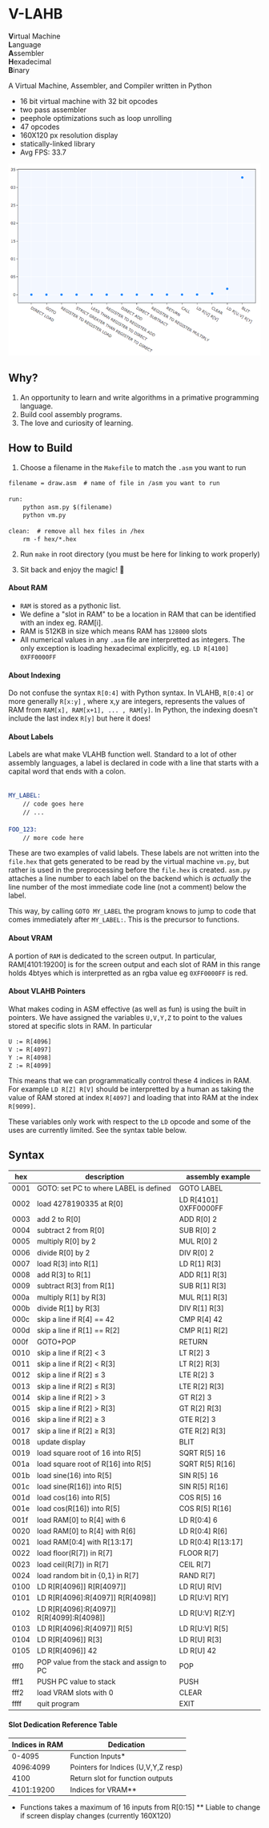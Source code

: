 # V-LAHB
**V**irtual Machine <br>
**L**anguage <br>
**A**ssembler <br>
**H**exadecimal <br>
**B**inary <br>

<!-- Add Cool GIFS here :)
![screenshot](img/peekgif.gif) -->

A Virtual Machine, Assembler, and Compiler written in Python

- 16 bit virtual machine with 32 bit opcodes
- two pass assembler
- peephole optimizations such as loop unrolling
- 47 opcodes
- 160X120 px resolution display
- statically-linked library
- Avg FPS: 33.7

![](https://github.com/Kully/vlahb/blob/master/data/opcodes_perf.png/?raw=true?)

## Why?

1. An opportunity to learn and write algorithms in a primative programming language.
2. Build cool assembly programs.
3. The love and curiosity of learning.

## How to Build
1. Choose a filename in the `Makefile` to match the `.asm` you want to run

```
filename = draw.asm  # name of file in /asm you want to run

run:
	python asm.py $(filename)
	python vm.py

clean:  # remove all hex files in /hex
	rm -f hex/*.hex

```

2. Run `make` in root directory (you must be here for linking to work properly)

3. Sit back and enjoy the magic! :tada:


#### About RAM

- `RAM` is stored as a pythonic list.
- We define a "slot in RAM" to be a location in RAM that can be identified with an index eg. RAM[i].
- RAM is 512KB in size which means RAM has `128000` slots
- All numerical values in any `.asm` file are interpretted as integers. The only exception is loading hexadecimal explicitly, eg. `LD R[4100] 0XFF0000FF`


#### About Indexing
Do not confuse the syntax `R[0:4]` with Python syntax. In VLAHB, `R[0:4]` or more generally `R[x:y]` , where x,y are integers, represents the values of RAM from `RAM[x], RAM[x+1], ... , RAM[y]`. In Python, the indexing doesn't include the last index `R[y]` but here it does!


#### About Labels
Labels are what make VLAHB function well. Standard to a lot of other assembly languages, a label is declared in code with a line that starts with a capital word that ends with a colon.

```asm

MY_LABEL:
	// code goes here
	// ...

FOO_123:
	// more code here

```

These are two examples of valid labels. These labels are not written into the `file.hex` that gets generated to be read by the virtual machine `vm.py`, but rather is used in the preprocessing before the `file.hex` is created. `asm.py` attaches a line number to each label on the backend which is _actually_ the line number of the most immediate code line (not a comment) below the label.

This way, by calling `GOTO MY_LABEL` the program knows to jump to code that comes immediately after `MY_LABEL:`. This is the precursor to functions.


#### About VRAM

A portion of `RAM` is dedicated to the screen output. In particular, RAM[4101:19200] is for the screen output and each slot of RAM in this range holds 4btyes which is interpretted as an rgba value eg `0XFF0000FF` is red.


#### About VLAHB Pointers
What makes coding in ASM effective (as well as fun) is using the built in pointers. We have assigned the variables `U,V,Y,Z` to point to the values stored at specific slots in RAM. In particular

```
U := R[4096]
V := R[4097]
Y := R[4098]
Z := R[4099]
```

This means that we can programmatically control these 4 indices in RAM. For example `LD R[Z] R[V]` should be interpretted by a human as taking the value of RAM stored at index `R[4097]` and loading that into RAM at the index `R[9099]`.

These variables only work with respect to the `LD` opcode and some of the uses are currently limited. See the syntax table below.


## Syntax

| hex    | description                             |   assembly example     |
|--------|-----------------------------------------|------------------------|
| 0001   | GOTO: set PC to where LABEL is defined                | GOTO LABEL         |       
| 0002   | load 4278190335 at R[0] | LD R[4101] 0XFF0000FF           |       
| 0003   | add 2 to R[0]                              | ADD R[0] 2            |
| 0004   | subtract 2 from R[0]                         | SUB R[0] 2          |       
| 0005   | multiply R[0] by 2                         | MUL R[0] 2         |       
| 0006   | divide R[0] by 2                           |  DIV R[0] 2         |       
| 0007   | load R[3] into R[1]              | LD R[1] R[3]          |       
| 0008   | add R[3] to R[1]                | ADD R[1] R[3]          |       
| 0009   | subtract R[3] from R[1]           | SUB R[1] R[3]          |       
| 000a   | multiply R[1] by R[3]           | MUL R[1] R[3]          |       
| 000b   | divide R[1] by R[3]             | DIV R[1] R[3]          |       
| 000c   | skip a line if R[4] == 42  |   CMP R[4] 42        | 
| 000d   | skip a line if R[1] == R[2]  | CMP R[1] R[2]          |       
| 000f   | GOTO+POP                         | RETURN                 |       
| 0010   | skip a line if R[2] < 3  | LT R[2] 3          |       
| 0011   | skip a line if R[2] < R[3]  | LT R[2] R[3]          |       
| 0012   | skip a line if R[2] ≤ 3  | LTE R[2] 3          |       
| 0013   | skip a line if R[2] ≤ R[3]  | LTE R[2] R[3]          |       
| 0014   | skip a line if R[2] > 3  | GT R[2] 3          |       
| 0015   | skip a line if R[2] > R[3]  | GT R[2] R[3]          |       
| 0016   | skip a line if R[2] ≥ 3  | GTE R[2] 3          |       
| 0017   | skip a line if R[2] ≥ R[3]  | GTE R[2] R[3]          |       
| 0018   | update display  | BLIT     |       
| 0019   | load square root of 16 into R[5]  | SQRT R[5] 16         |       
| 001a   | load square root of R[16] into R[5]  | SQRT R[5] R[16]          |       
| 001b   | load sine(16) into R[5]  | SIN R[5] 16         |       
| 001c   | load sine(R[16]) into R[5]  | SIN R[5] R[16]          |       
| 001d   | load cos(16) into R[5]  | COS R[5] 16         |       
| 001e   | load cos(R[16]) into R[5]   |   COS R[5] R[16]        |       
| 001f   | load RAM[0] to R[4] with 6                           | LD R[0:4] 6       |       
| 0020   | load RAM[0] to R[4] with R[6]                        | LD R[0:4] R[6]          |       
| 0021   | load RAM[0:4] with R[13:17]                          | LD R[0:4] R[13:17]          |
| 0022   | load floor(R[7]) in R[7]   | FLOOR R[7]  |
| 0023   | load ceil(R[7]) in R[7]   | CEIL R[7]  |
| 0024   | load random bit in {0,1} in R[7]   | RAND R[7]  |
| 0100   | LD R[R[4096]] R[R[4097]]                             | LD R[U] R[V]   |       
| 0101   | LD R[R[4096]:R[4097]] R[R[4098]]                     | LD R[U:V] R[Y]          |       
| 0102   | LD R[R[4096]:R[4097]] R[R[4099]:R[4098]]    | LD R[U:V] R[Z:Y]        |       
| 0103   | LD R[R[4096]:R[4097]] R[5]                   | LD R[U:V] R[5]         |       
| 0104   | LD R[R[4096]] R[3]                     | LD R[U] R[3]          |       
| 0105   | LD R[R[4096]] 42                      | LD R[U] 42      |
| fff0   | POP value from the stack and assign to PC   | POP  |
| fff1   | PUSH PC value to stack | PUSH  |
| fff2   | load VRAM slots with 0 | CLEAR | 
| ffff   | quit program      | EXIT         |       


#### Slot Dedication Reference Table

| Indices in RAM  | Dedication |
| ------------- |----------------|
| 0-4095  | Function Inputs*  |
| 4096:4099  | Pointers for Indices (U,V,Y,Z resp)  |
| 4100    | Return slot for function outputs |
| 4101:19200 | Indices for VRAM** |

* Functions takes a maximum of 16 inputs from R[0:15]
** Liable to change if screen display changes (currently 160X120)
